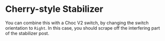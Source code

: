 # Cherry-style Stabilizer

You can combine this with a Choc V2 switch, by changing the switch orientation to `Right`.
In this case, you should scrape off the interfering part of the stabilizer post.
